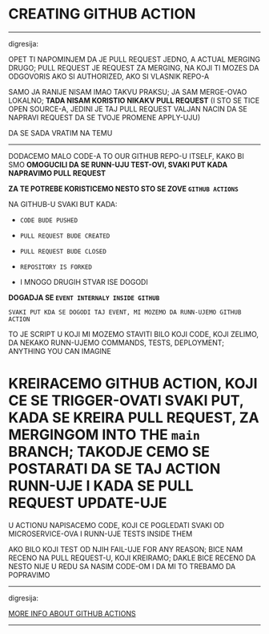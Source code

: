 # CREATING GITHUB ACTION

***

digresija:

OPET TI NAPOMINJEM DA JE PULL REQUEST JEDNO, A ACTUAL MERGING DRUGO; PULL REQUEST JE REQUEST ZA MERGING, NA KOJI TI MOZES DA ODGOVORIS AKO SI AUTHORIZED, AKO SI VLASNIK REPO-A

SAMO JA RANIJE NISAM IMAO TAKVU PRAKSU; JA SAM MERGE-OVAO LOKALNO; **TADA NISAM KORISTIO NIKAKV PULL REQUEST** (I STO SE TICE OPEN SOURCE-A, JEDINI JE TAJ PULL REQUEST VALJAN NACIN DA SE NAPRAVI REQUEST DA SE TVOJE PROMENE APPLY-UJU)

DA SE SADA VRATIM NA TEMU

***

DODACEMO MALO CODE-A TO OUR GITHUB REPO-U ITSELF, KAKO BI SMO **OMOGUCILI DA SE RUNN-UJU TEST-OVI, SVAKI PUT KADA NAPRAVIMO PULL REQUEST**

**ZA TE POTREBE KORISTICEMO NESTO STO SE ZOVE `GITHUB ACTIONS`**

NA GITHUB-U SVAKI BUT KADA:

- `CODE BUDE PUSHED`

- `PULL REQUEST BUDE CREATED`

- `PULL REQUEST BUDE CLOSED`

- `REPOSITORY IS FORKED`

- I MNOGO DRUGIH STVAR ISE DOGODI

**DOGADJA SE `EVENT INTERNALY INSIDE GITHUB`**

`SVAKI PUT KDA SE DOGODI TAJ EVENT, MI MOZEMO DA RUNN-UJEMO GITHUB ACTION`

TO JE SCRIPT U KOJI MI MOZEMO STAVITI BILO KOJI CODE, KOJI ZELIMO, DA NEKAKO RUNN-UJEMO COMMANDS, TESTS, DEPLOYMENT; ANYTHING YOU CAN IMAGINE

# KREIRACEMO GITHUB ACTION, KOJI CE SE TRIGGER-OVATI SVAKI PUT, KADA SE KREIRA PULL REQUEST, ZA MERGINGOM INTO THE `main` BRANCH; TAKODJE CEMO SE POSTARATI DA SE TAJ ACTION RUNN-UJE I KADA SE PULL REQUEST UPDATE-UJE

U ACTIONU NAPISACEMO CODE, KOJI CE POGLEDATI SVAKI OD MICROSERVICE-OVA I RUNN-UJE TESTS INSIDE THEM

AKO BILO KOJI TEST OD NJIH FAIL-UJE FOR ANY REASON; BICE NAM RECENO NA PULL REQUEST-U, KOJI KREIRAMO; DAKLE BICE RECENO DA NESTO NIJE U REDU SA NASIM CODE-OM I DA MI TO TREBAMO DA POPRAVIMO

***

digresija:

[MORE INFO ABOUT GITHUB ACTIONS](https://docs.github.com/en/actions)

***


